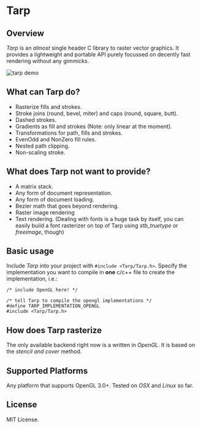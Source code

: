 Tarp
======

Overview
--------

*Tarp* is an *almost* single header C library to raster vector graphics. It provides a lightweight and portable API purely focussed on decently fast rendering without any gimmicks.

![tarp demo](https://user-images.githubusercontent.com/10217168/40217212-6e979956-5a20-11e8-9012-0c30483df8a7.gif)

What can Tarp do?
--------
- Rasterize fills and strokes.
- Stroke joins (round, bevel, miter) and caps (round, square, butt).
- Dashed strokes.
- Gradients as fill and strokes (Note: only linear at the moment).
- Transformations for path, fills and strokes.
- EvenOdd and NonZero fill rules.
- Nested path clipping.
- Non-scaling stroke.

What does Tarp not want to provide?
--------
- A matrix stack.
- Any form of document representation.
- Any form of document loading.
- Bezier math that goes beyond rendering.
- Raster image rendering
- Text rendering. (Dealing with fonts is a huge task by itself, you can easily build a font rasterizer on top of Tarp using *stb_truetype* or *freeimage*, though)

Basic usage
--------

Include *Tarp* into your project with `#include <Tarp/Tarp.h>`. Specify the implementation you want to compile in **one** c/c++ file to create the implementation, i.e.:

```
/* include OpenGL here! */

/* tell Tarp to compile the opengl implementations */
#define TARP_IMPLEMENTATION_OPENGL
#include <Tarp/Tarp.h>
```

How does Tarp rasterize
--------
The only available backend right now is a written in *OpenGL*. It is based on the *stencil and cover* method.


Supported Platforms
-------------

Any platform that supports OpenGL 3.0+. Tested on *OSX* and *Linux* so far.

License
-------------

MIT License.
